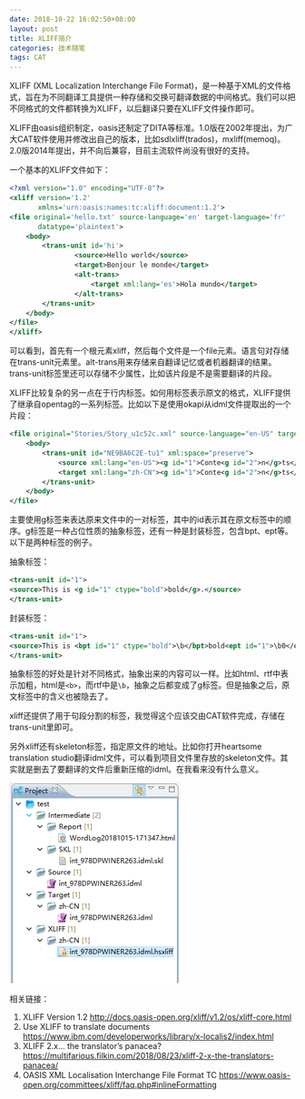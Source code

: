 ```yaml
---
date: 2018-10-22 16:02:50+08:00
layout: post
title: XLIFF简介
categories: 技术随笔
tags: CAT
---
```



XLIFF (XML Localization Interchange File Format)，是一种基于XML的文件格式，旨在为不同翻译工具提供一种存储和交换可翻译数据的中间格式。我们可以把不同格式的文件都转换为XLIFF，以后翻译只要在XLIFF文件操作即可。

XLIFF由oasis组织制定，oasis还制定了DITA等标准。1.0版在2002年提出，为广大CAT软件使用并修改出自己的版本，比如sdlxliff(trados)，mxliff(memoq)。2.0版2014年提出，并不向后兼容，目前主流软件尚没有很好的支持。

一个基本的XLIFF文件如下：

```xml
<?xml version="1.0" encoding="UTF-8"?>
<xliff version='1.2'
       xmlns='urn:oasis:names:tc:xliff:document:1.2'>
<file original='hello.txt' source-language='en' target-language='fr'
       datatype='plaintext'>
    <body>
        <trans-unit id='hi'>
                <source>Hello world</source>
                <target>Bonjour le monde</target>
                <alt-trans>
                    <target xml:lang='es'>Hola mundo</target>
                </alt-trans>
        </trans-unit>
    </body>
</file>
</xliff>
```

可以看到，首先有一个根元素xliff，然后每个文件是一个file元素。语言句对存储在trans-unit元素里。alt-trans用来存储来自翻译记忆或者机器翻译的结果。trans-unit标签里还可以存储不少属性，比如该片段是不是需要翻译的片段。

XLIFF比较复杂的另一点在于行内标签。如何用标签表示原文的格式，XLIFF提供了继承自opentag的一系列标签。比如以下是使用okapi从idml文件提取出的一个片段：

```xml
<file original="Stories/Story_u1c52c.xml" source-language="en-US" target-language="zh-CN" datatype="xml">
    <body>
        <trans-unit id="NE9BA6C2E-tu1" xml:space="preserve">
            <source xml:lang="en-US"><g id="1">Conte<g id="2">n</g>ts</g></source>
            <target xml:lang="zh-CN"><g id="1">Conte<g id="2">n</g>ts</g></target>
        </trans-unit>
    </body>
</file>
```

主要使用g标签来表达原来文件中的一对标签，其中的id表示其在原文标签中的顺序。g标签是一种占位性质的抽象标签，还有一种是封装标签，包含bpt、ept等。以下是两种标签的例子。

抽象标签：

```xml
<trans-unit id="1">
<source>This is <g id="1" ctype="bold">bold</g>.</source>
</trans-unit>
```

封装标签：

```xml
<trans-unit id="1">
<source>This is <bpt id="1" ctype="bold">\b</bpt>bold<ept id="1">\b0</ept>.</source>
</trans-unit>
```

抽象标签的好处是针对不同格式，抽象出来的内容可以一样。比如html、rtf中表示加粗，html是`<b>`，而rtf中是`\b`，抽象之后都变成了g标签。但是抽象之后，原文标签中的含义也被隐去了。

xliff还提供了用于句段分割的标签，我觉得这个应该交由CAT软件完成，存储在trans-unit里即可。

另外xliff还有skeleton标签，指定原文件的地址。比如你打开heartsome translation studio翻译idml文件，可以看到项目文件里存放的skeleton文件。其实就是删去了要翻译的文件后重新压缩的idml。在我看来没有什么意义。

![](https://github.com/xulihang/xulihang.github.io/raw/master/album/CAT/heartsome_project.png)

相关链接：

1. XLIFF Version 1.2 <http://docs.oasis-open.org/xliff/v1.2/os/xliff-core.html>
2. Use XLIFF to translate documents <https://www.ibm.com/developerworks/library/x-localis2/index.html>
3. XLIFF 2.x… the translator’s panacea? <https://multifarious.filkin.com/2018/08/23/xliff-2-x-the-translators-panacea/>
4. OASIS XML Localisation Interchange File Format TC <https://www.oasis-open.org/committees/xliff/faq.php#inlineFormatting>


